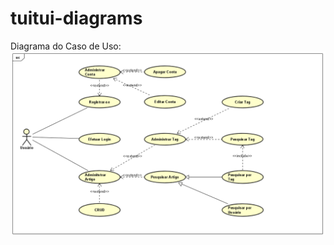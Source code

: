 # tuitui-diagrams

Diagrama do Caso de Uso:
![Imagem do Diagrama de Caso de Uso](https://github.com/lgrandiel/tuitui-diagrams/blob/main/raw%20files/diagrama_usecase.png)
